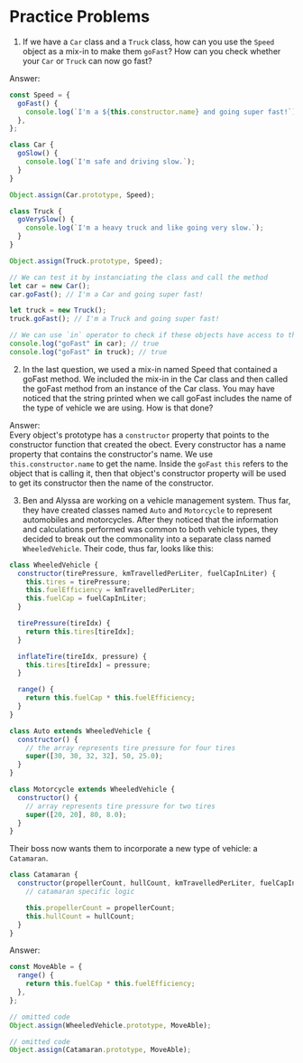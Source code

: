 # Practice Problems

1. If we have a `Car` class and a `Truck` class, how can you use the `Speed` object as a mix-in to make them `goFast`? How can you check whether your `Car` or `Truck` can now go fast?

Answer:

```javascript
const Speed = {
  goFast() {
    console.log(`I'm a ${this.constructor.name} and going super fast!`);
  },
};

class Car {
  goSlow() {
    console.log(`I'm safe and driving slow.`);
  }
}

Object.assign(Car.prototype, Speed);

class Truck {
  goVerySlow() {
    console.log(`I'm a heavy truck and like going very slow.`);
  }
}

Object.assign(Truck.prototype, Speed);

// We can test it by instanciating the class and call the method
let car = new Car();
car.goFast(); // I'm a Car and going super fast!

let truck = new Truck();
truck.goFast(); // I'm a Truck and going super fast!

// We can use `in` operator to check if these objects have access to the method
console.log("goFast" in car); // true
console.log("goFast" in truck); // true
```

2. In the last question, we used a mix-in named Speed that contained a goFast method. We included the mix-in in the Car class and then called the goFast method from an instance of the Car class. You may have noticed that the string printed when we call goFast includes the name of the type of vehicle we are using. How is that done?

Answer:  
Every object's prototype has a `constructor` property that points to the constructor function that created the obect. Every constructor has a name property that contains the constructor's name. We use `this.constructor.name` to get the name. Inside the `goFast` `this` refers to the object that is calling it, then that object's constructor property will be used to get its constructor then the name of the constructor.

3. Ben and Alyssa are working on a vehicle management system. Thus far, they have created classes named `Auto` and `Motorcycle` to represent automobiles and motorcycles. After they noticed that the information and calculations performed was common to both vehicle types, they decided to break out the commonality into a separate class named `WheeledVehicle`. Their code, thus far, looks like this:

```javascript
class WheeledVehicle {
  constructor(tirePressure, kmTravelledPerLiter, fuelCapInLiter) {
    this.tires = tirePressure;
    this.fuelEfficiency = kmTravelledPerLiter;
    this.fuelCap = fuelCapInLiter;
  }

  tirePressure(tireIdx) {
    return this.tires[tireIdx];
  }

  inflateTire(tireIdx, pressure) {
    this.tires[tireIdx] = pressure;
  }

  range() {
    return this.fuelCap * this.fuelEfficiency;
  }
}

class Auto extends WheeledVehicle {
  constructor() {
    // the array represents tire pressure for four tires
    super([30, 30, 32, 32], 50, 25.0);
  }
}

class Motorcycle extends WheeledVehicle {
  constructor() {
    // array represents tire pressure for two tires
    super([20, 20], 80, 8.0);
  }
}
```

Their boss now wants them to incorporate a new type of vehicle: a `Catamaran`.

```javascript
class Catamaran {
  constructor(propellerCount, hullCount, kmTravelledPerLiter, fuelCapInLiter) {
    // catamaran specific logic

    this.propellerCount = propellerCount;
    this.hullCount = hullCount;
  }
}
```

Answer:

```javascript
const MoveAble = {
  range() {
    return this.fuelCap * this.fuelEfficiency;
  },
};

// omitted code
Object.assign(WheeledVehicle.prototype, MoveAble);

// omitted code
Object.assign(Catamaran.prototype, MoveAble);
```
